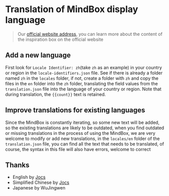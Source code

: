 # Translation of MindBox display language

> Our [official website address](https://www.mindbox.cc), you can learn more about the content of the inspiration box on the official website
> 

## Add a new language

First look for `Locale Identifier: zh`(take `zh` as an example) in your country or region in the `locale-identifiers.json` file. See if there is already a folder named `zh` in the `locales` folder, if not, create a folder with `zh` and copy the files in the `en` folder into the `zh` folder, translating the field values from the `translation.json` file into the language of your country or region. Note that during translation, the `{{count}}` text is retained.

## Improve translations for existing languages

Since the MindBox is constantly iterating, so some new text will be added, so the existing translations are likely to be outdated, when you find outdated or missing translations in the process of using the MindBox, we are very welcome to modify or add new translations, in the `locales/en` folder of the `translation.json` file, you can find all the text that needs to be translated, of course, the syntax in this file will also have errors, welcome to correct

## Thanks

- English by [Jocs](https://github.com/Jocs)
- Simplified Chinese by [Jocs](https://github.com/Jocs)
- Japanese by WuJingwen